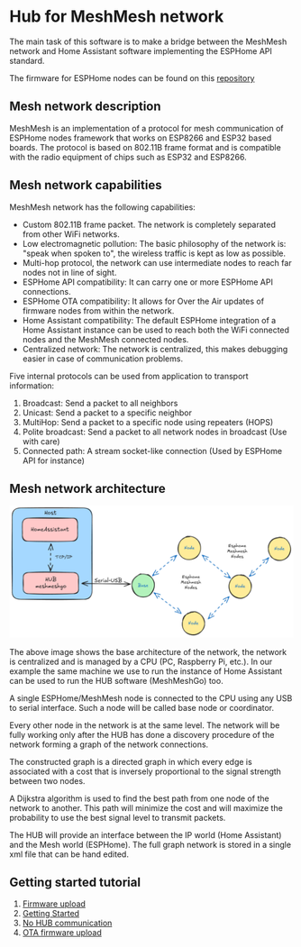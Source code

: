 # Hub for MeshMesh network

The main task of this software is to make a bridge between the MeshMesh network and Home Assistant software 
implementing the ESPHome API standard.

The firmware for ESPHome nodes can be found on this [repository](https://github.com/EspMeshMesh/esphome-meshmesh)

## Mesh network description

MeshMesh is an implementation of a protocol for mesh communication of ESPHome nodes framework that works on ESP8266 and ESP32 based boards. The protocol is based on 802.11B frame format and is compatible with the radio equipment of chips such as ESP32 and ESP8266.

## Mesh network capabilities

MeshMesh network has the following capabilities:

* Custom 802.11B frame packet. The network is completely separated from other WiFi networks.
* Low electromagnetic pollution: The basic philosophy of the network is: "speak when spoken to", the wireless traffic is kept as low as possible.
* Multi-hop protocol, the network can use intermediate nodes to reach far nodes not in line of sight.
* ESPHome API compatibility: It can carry one or more ESPHome API connections.
* ESPHome OTA compatibility: It allows for Over the Air updates of firmware nodes from within the network.
* Home Assistant compatibility: The default ESPHome integration of a Home Assistant instance can be used to reach both the WiFi connected nodes and the MeshMesh connected nodes.
* Centralized network: The network is centralized, this makes debugging easier in case of communication problems.

Five internal protocols can be used from application to transport information:
1) Broadcast: Send a packet to all neighbors
2) Unicast: Send a packet to a specific neighbor
3) MultiHop: Send a packet to a specific node using repeaters (HOPS)
4) Polite broadcast: Send a packet to all network nodes in broadcast (Use with care)
5) Connected path: A stream socket-like connection (Used by ESPHome API for instance)

## Mesh network architecture

![MeshMesh architecture](docs/media/mm.png)

The above image shows the base architecture of the network, the network is centralized and is managed by a CPU (PC, Raspberry Pi, etc.). In our example the same machine we use to run the instance of Home Assistant can be used to run the HUB software (MeshMeshGo) too.

A single ESPHome/MeshMesh node is connected to the CPU using any USB to serial interface. Such a node will be called base node or coordinator.

Every other node in the network is at the same level. The network will be fully working only after the HUB has done a discovery procedure of the network forming a graph of the network connections.

The constructed graph is a directed graph in which every edge is associated with a cost that is inversely proportional to the signal strength between two nodes.

A Dijkstra algorithm is used to find the best path from one node of the network to another. This path will minimize the cost and will maximize the probability to use the best signal level to transmit packets.

The HUB will provide an interface between the IP world (Home Assistant) and the Mesh world (ESPHome). The full graph network is stored in a single xml file that can be hand edited.

## Getting started tutorial

1) [Firmware upload](docs/tutorial/firmware_build_upload.md)
2) [Getting Started](docs/tutorial/getting_started.md)
3) [No HUB communication](docs/tutorial/no_hub_commuication.md)
4) [OTA firmware upload](docs/tutorial/ota_firmware_upload.md)
